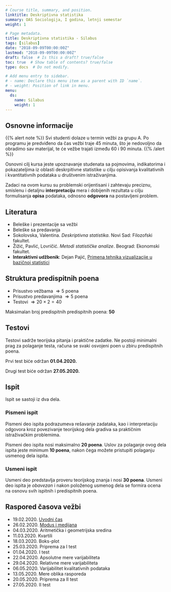 ```yaml
---
# Course title, summary, and position.
linktitle: Deskriptivna statistika
summary: OAS Sociologija, I godina, letnji semestar
weight: 1

# Page metadata.
title: Deskriptivna statistika - Silabus
tags: [silabus]
date: "2018-09-09T00:00:00Z"
lastmod: "2018-09-09T00:00:00Z"
draft: false  # Is this a draft? true/false
toc: true  # Show table of contents? true/false
type: docs  # Do not modify.

# Add menu entry to sidebar.
# - name: Declare this menu item as a parent with ID `name`.
# - weight: Position of link in menu.
menu:
  ds:
    name: Silabus
    weight: 1
---
```


## Osnovne informacije

{{% alert note %}}
Svi studenti dolaze u termin vežbi za grupu A. Po programu je predviđeno da čas vežbi traje 45 minuta, što je nedovoljno da obradimo sav materijal, te će vežbe trajati između 60 i 90 minuta.
{{% /alert %}}

Osnovni cilj kursa jeste upoznavanje studenata sa pojmovima, indikatorima i pokazateljima iz oblasti deskrpitivne statistike u cilju opisivanja kvalitativnih i kvantitativnih podataka u društvenim istraživanjima.

Zadaci na ovom kursu su problemski orijentisani i zahtevaju preciznu, smislenu i detaljnu **interpretaciju** mera i dobijenih rezultata u cilju formulisanja **opisa** podataka, odnosno **odgovora** na postavljeni problem.

## Literatura

- Beleške i prezentacije sa vežbi
- Beleške sa predavanja
- Sokolovska, Valentina. *Deskriptivna statistika*. Novi Sad: Filozofski fakultet.
- Žižić, Pavlić, Lovričić. *Metodi statističke analize*. Beograd: Ekonomski fakultet.
- **Interaktivni udžbenik**: Dejan Pajić, [Primena tehnika vizualizacije u bazičnoj statistici](http://psihologija.ff.uns.ac.rs/viz/pocetna)


## Struktura predispitnih poena

- Prisustvo vežbama $\Rightarrow 5$ poena
- Prisustvo predavanjima $\Rightarrow 5$ poena
- Testovi $\Rightarrow 20 \times 2 = 40$

Maksimalan broj predispitnih predispitnih poena: **50**


## Testovi

Testovi sadrže teorijska pitanja i praktične zadatke. Ne postoji minimalni prag za polaganje testa, računa se svaki osvojeni poen u zbiru predispitnih poena.

Prvi test biće održan **01.04.2020.**

Drugi test biće održan **27.05.2020.**


## Ispit

Ispit se sastoji iz dva dela.

### Pismeni ispit

Pismeni deo ispita podrazumeva rešavanje zadataka, kao i interpretaciju odgovora kroz povezivanje teorijskog dela gradiva sa praktičnim istraživačkim problemima.

Pismeni deo ispita nosi maksimalno **20 poena**. Uslov za polaganje ovog dela ispita jeste minimum **10 poena**, nakon čega možete pristupiti polaganju usmenog dela ispita.

### Usmeni ispit

Usmeni deo predstavlja proveru teorijskog znanja i nosi **30 poena**. Usmeni deo ispita je *obavezan* i nakon položenog usmenog dela se formira ocena na osnovu svih ispitnih i predispitnih poena.


## Raspored časova vežbi

- 19.02.2020. [Uvodni čas](ds01.html)
- 26.02.2020. [Modus i medijana](ds02.html)
- 04.03.2020. Aritmetička i geometrijska sredina
- 11.03.2020. Kvartili
- 18.03.2020. Boks-plot
- 25.03.2020. Priprema za I test
- 01.04.2020. I test
- 22.04.2020. Apsolutne mere varijabiliteta
- 29.04.2020. Relativne mere varijabiliteta
- 06.05.2020. Varijabilitet kvalitativnih podataka
- 13.05.2020. Mere oblika rasporeda
- 20.05.2020. Priprema za II test
- 27.05.2020. II test
